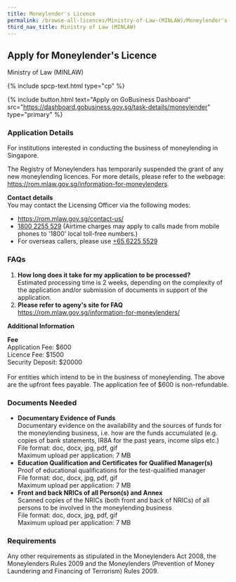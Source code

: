 ```yaml
---
title: Moneylender's Licence
permalink: /browse-all-licences/Ministry-of-Law-(MINLAW)/Moneylender's-Licence
third_nav_title: Ministry of Law (MINLAW)
---
```


## Apply for Moneylender's Licence

Ministry of Law (MINLAW)

{% include spcp-text.html type="cp" %}

{% include button.html text="Apply on GoBusiness Dashboard" src="https://dashboard.gobusiness.gov.sg/task-details/moneylender" type="primary" %}

<H3>Application Details</H3>

<p>For institutions interested in conducting the business of moneylending in Singapore.</p>
<p>The Registry of Moneylenders has temporarily suspended the grant of any new moneylending licences. For more details, please refer to the webpage: <a href="https://rom.mlaw.gov.sg/information-for-moneylenders" target="_blank" rel="noopener">https://rom.mlaw.gov.sg/information-for-moneylenders</a>.</p>

<p><strong>Contact details</strong>
<br>You may contact the Licensing Officer via the following modes:</p>
<ul>
    <li><a href="https://rom.mlaw.gov.sg/contact-us/" target="_blank" rel="noopener">https://rom.mlaw.gov.sg/contact-us/</a></li>
    <li><a href="tel:18002255529" target="_blank" rel="noopener">1800 2255 529</a> (Airtime charges may apply to calls made from mobile phones to '1800' local toll-free numbers.)</li>
    <li>For overseas callers, please use <a href="tel:+6562255529" target="_blank" rel="noopener">+65 6225 5529</a></li>
</ul>

<h3>FAQs</h3>
<ol>
    <li><strong>How long does it take for my application to be processed?</strong>
        <br>Estimated processing time is 2 weeks, depending on the complexity of the application and/or submission of documents in support of the application.
    </li>
    <li><strong>Please refer to ageny's site for FAQ</strong>
        <br><a href="https://rom.mlaw.gov.sg/information-for-moneylenders/" target="_blank" rel="noopener">https://rom.mlaw.gov.sg/information-for-moneylenders/</a>
        </li>
</ol>

<strong>Additional Information</strong>

<p><strong>Fee</strong>
<br>Application Fee: $600
<br>Licence Fee: $1500
<br>Security Deposit: $20000
<br><br>For entities which intend to be in the business of moneylending. The above are the upfront fees payable. The application fee of $600 is non-refundable.</p>

<H3>Documents Needed</H3>

<ul>
    <li><strong>Documentary Evidence of Funds</strong>
        <br>Documentary evidence on the availability and the sources of funds for the moneylending business, i.e. how are the funds accumulated (e.g. copies of bank statements, IR8A for the past years, income slips etc.)
        <br>File format: doc, docx, jpg, pdf, gif
        <br>Maximum upload per application: 7 MB
    </li>
    <li><strong>Education Qualification and Certificates for Qualified Manager(s)</strong>
        <br>Proof of educational qualifications for the test-qualified manager
        <br>File format: doc, docx, jpg, pdf, gif
        <br>Maximum upload per application: 7 MB
    </li>
    <li><strong>Front and back NRICs of all Person(s) and Annex</strong>
        <br>Scanned copies of the NRICs (both front and back of NRICs) of all persons to be involved in the moneylending business
        <br>File format: doc, docx, jpg, pdf, gif
        <br>Maximum upload per application: 7 MB
    </li>
</ul>

<H3>Requirements</H3>

Any other requirements as stipulated in the Moneylenders Act 2008, the Moneylenders Rules 2009 and the Moneylenders (Prevention of Money Laundering and Financing of Terrorism) Rules 2009.
